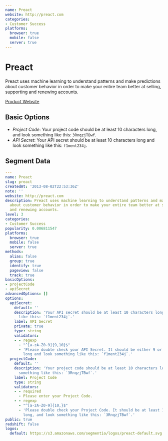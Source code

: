```yaml
---
name: Preact
website: http://preact.com
categories:
- Customer Success
platforms:
  browser: true
  mobile: false
  server: true
---
```


# Preact

Preact uses machine learning to understand patterns and make predictions about customer behavior in order to make your entire team better at selling, supporting and renewing accounts.

[Product Website](http://preact.com)

## Basic Options

- *Project Code*: Your project code should be at least 10 characters long, and look something like this: `3RnqzjTBwf`.
- *API Secret*: Your API secret should be at least 10 characters long and look something like this: `f1ment234j`.


## Segment Data
```yaml
---
name: Preact
slug: preact
createdAt: '2013-08-02T22:53:36Z'
note: ''
website: http://preact.com
description: Preact uses machine learning to understand patterns and make predictions
  about customer behavior in order to make your entire team better at selling, supporting
  and renewing accounts.
level: 3
categories:
- Customer Success
popularity: 0.006811547
platforms:
  browser: true
  mobile: false
  server: true
methods:
  alias: false
  group: true
  identify: true
  pageview: false
  track: true
basicOptions:
- projectCode
- apiSecret
advancedOptions: []
options:
  apiSecret:
    default: ''
    description: 'Your API secret should be at least 10 characters long and look something
      like this: `f1ment234j`.'
    label: API Secret
    private: true
    type: string
    validators:
    - - regexp
      - "^[a-zA-Z0-9]{9,10}$"
      - 'Please double check your API Secret. It should be either 9 or 10 characters
        long and look something like this: `f1ment234j`.'
  projectCode:
    default: ''
    description: 'Your project code should be at least 10 characters long, and look
      something like this: `3RnqzjTBwf`.'
    label: Project Code
    type: string
    validators:
    - - required
      - Please enter your Project Code.
    - - regexp
      - "^[a-zA-Z0-9]{10,}$"
      - 'Please double check your Project Code. It should be at least 10 characters
        long, and look something like this: `3RnqzjTBwf`.'
public: true
redshift: false
logos:
  default: https://s3.amazonaws.com/segmentio/logos/preact-default.svg

```

